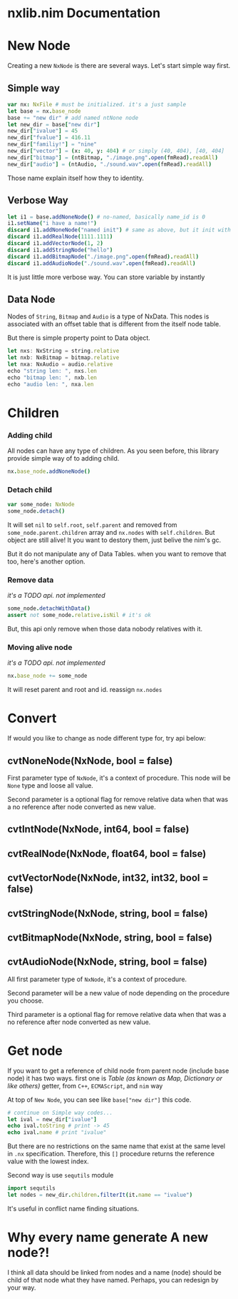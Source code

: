 # nxlib.nim Documentation

# New Node

Creating a new `NxNode` is there are several ways. Let's start simple way first.

## Simple way

```nim
var nx: NxFile # must be initialized. it's a just sample
let base = nx.base_node
base += "new dir" # add named ntNone node
let new_dir = base["new dir"]
new_dir["ivalue"] = 45
new_dir["fvalue"] = 416.11
new_dir["familiy!"] = "nine"
new_dir["vector"] = (x: 40, y: 404) # or simply (40, 404), [40, 404]
new_dir["bitmap"] = (ntBitmap, "./image.png".open(fmRead).readAll)
new_dir["audio"] = (ntAudio, "./sound.wav".open(fmRead).readAll)
```

Those name explain itself how they to identity.

## Verbose Way

```nim
let i1 = base.addNoneNode() # no-named, basically name_id is 0
i1.setName("i have a name!")
discard i1.addNoneNode("named init") # same as above, but it init with given name
discard i1.addRealNode(1111.1111)
discard i1.addVectorNode(1, 2)
discard i1.addStringNode("hello")
discard i1.addBitmapNode("./image.png".open(fmRead).readAll)
discard i1.addAudioNode("./sound.wav".open(fmRead).readAll)
```

It is just little more verbose way. You can store variable by instantly

## Data Node

Nodes of `String`, `Bitmap` and `Audio` is a type of NxData. This nodes is associated with an offset table that is different from the itself node table.

But there is simple property point to Data object.

```jsx
let nxs: NxString = string.relative
let nxb: NxBitmap = bitmap.relative
let nxa: NxAudio = audio.relative
echo "string len: ", nxs.len
echo "bitmap len: ", nxb.len
echo "audio len: ", nxa.len
```

# Children

### Adding child

All nodes can have any type of children. As you seen before, this library provide simple way of to adding child.

```nim
nx.base_node.addNoneNode()
```

### Detach child

```nim
var some_node: NxNode
some_node.detach()
```

It will set `nil` to `self.root`, `self.parent` and removed from `some_node.parent.children` array and `nx.nodes` with `self.children`. But object are still alive! It you want to destory them, just belive the nim's gc.

But it do not manipulate any of Data Tables. when you want to remove that too, here's another option. 

### Remove data

*it's a TODO api. not implemented*

```nim
some_node.detachWithData()
assert not some_node.relative.isNil # it's ok
```

But, this api only remove when those data nobody relatives with it.

### Moving alive node

*it's a TODO api. not implemented*

```nim
nx.base_node += some_node
```

It will reset parent and root and id. reassign `nx.nodes`

# Convert

If would you like to change as node different type for, try api below:

## cvtNoneNode(NxNode, bool = false)

First parameter type of `NxNode`, it's a context of procedure. This node will be `None` type and loose all value.

Second parameter is a optional flag for remove relative data when that was a no reference after node converted as new value.

## cvtIntNode(NxNode, int64, bool = false)
## cvtRealNode(NxNode, float64, bool = false)
## cvtVectorNode(NxNode, int32, int32, bool = false)
## cvtStringNode(NxNode, string, bool = false)
## cvtBitmapNode(NxNode, string, bool = false)
## cvtAudioNode(NxNode, string, bool = false)

All first parameter type of `NxNode`, it's a context of procedure.

Second parameter will be a new value of node depending on the procedure you choose.

Third parameter is a optional flag for remove relative data when that was a no reference after node converted as new value.

# Get node

If you want to get a reference of child node from parent node (include base node) it has two ways. first one is *Table (as known as Map, Dictionary or like others)* getter, from `C++`, `ECMAScript`, and `nim` way

At top of `New Node`, you can see like `base["new dir"]` this code.

```nim
# continue on Simple way codes...
let ival = new_dir["ivalue"]
echo ival.toString # print -> 45
echo ival.name # print "ivalue"
```

But there are no restrictions on the same name that exist at the same level in `.nx` specification. Therefore, this `[]` procedure returns the reference value with the lowest index.

Second way is use `sequtils` module

```nim
import sequtils
let nodes = new_dir.children.filterIt(it.name == "ivalue")
```

It's useful in conflict name finding situations.

# Why every name generate A new node?!

I think all data should be linked from nodes and a name (node) should be child of that node what they have named. Perhaps, you can redesign by your way.
